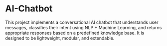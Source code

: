 # AI-Chatbot
This project implements a conversational AI chatbot that understands user messages, classifies their intent using NLP + Machine Learning, and returns appropriate responses based on a predefined knowledge base. It is designed to be lightweight, modular, and extendable.

